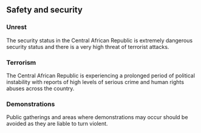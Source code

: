## Safety and security

### **Unrest**

The security status in the Central African Republic is extremely dangerous security status and there is a very high threat of terrorist attacks.

### **Terrorism**

The Central African Republic is experiencing a prolonged period of political instability with reports of high levels of serious crime and human rights abuses across the country.

### **Demonstrations**

Public gatherings and areas where demonstrations may occur should be avoided as they are liable to turn violent.